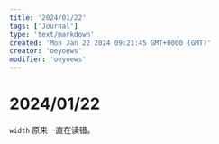 ```yaml
---
title: '2024/01/22'
tags: ['Journal']
type: 'text/markdown'
created: 'Mon Jan 22 2024 09:21:45 GMT+0000 (GMT)'
creator: 'oeyoews'
modifier: 'oeyoews'
---
```


# 2024/01/22

`width` 原来一直在读错。
